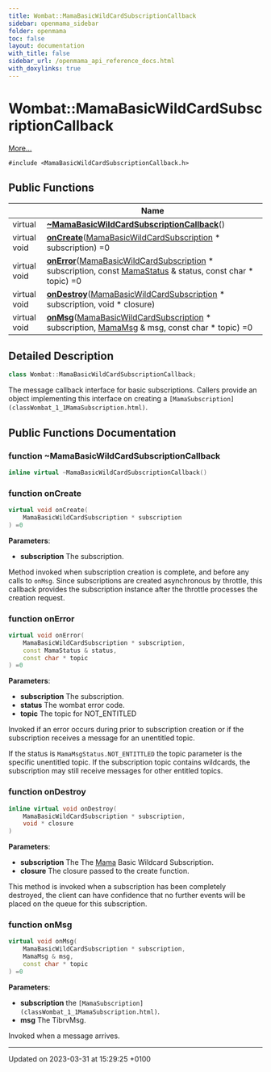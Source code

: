 ```yaml
---
title: Wombat::MamaBasicWildCardSubscriptionCallback
sidebar: openmama_sidebar
folder: openmama
toc: false
layout: documentation
with_title: false
sidebar_url: /openmama_api_reference_docs.html
with_doxylinks: true
---
```


# Wombat::MamaBasicWildCardSubscriptionCallback



 [More...](#detailed-description)


`#include <MamaBasicWildCardSubscriptionCallback.h>`

## Public Functions

|                | Name           |
| -------------- | -------------- |
| virtual | **[~MamaBasicWildCardSubscriptionCallback](classWombat_1_1MamaBasicWildCardSubscriptionCallback.html#function-~mamabasicwildcardsubscriptioncallback)**() |
| virtual void | **[onCreate](classWombat_1_1MamaBasicWildCardSubscriptionCallback.html#function-oncreate)**([MamaBasicWildCardSubscription](classWombat_1_1MamaBasicWildCardSubscription.html) * subscription) =0 |
| virtual void | **[onError](classWombat_1_1MamaBasicWildCardSubscriptionCallback.html#function-onerror)**([MamaBasicWildCardSubscription](classWombat_1_1MamaBasicWildCardSubscription.html) * subscription, const [MamaStatus](classWombat_1_1MamaStatus.html) & status, const char * topic) =0 |
| virtual void | **[onDestroy](classWombat_1_1MamaBasicWildCardSubscriptionCallback.html#function-ondestroy)**([MamaBasicWildCardSubscription](classWombat_1_1MamaBasicWildCardSubscription.html) * subscription, void * closure) |
| virtual void | **[onMsg](classWombat_1_1MamaBasicWildCardSubscriptionCallback.html#function-onmsg)**([MamaBasicWildCardSubscription](classWombat_1_1MamaBasicWildCardSubscription.html) * subscription, [MamaMsg](classWombat_1_1MamaMsg.html) & msg, const char * topic) =0 |

## Detailed Description

```cpp
class Wombat::MamaBasicWildCardSubscriptionCallback;
```


The message callback interface for basic subscriptions. Callers provide an object implementing this interface on creating a `[MamaSubscription](classWombat_1_1MamaSubscription.html)`. 

## Public Functions Documentation

### function ~MamaBasicWildCardSubscriptionCallback

```cpp
inline virtual ~MamaBasicWildCardSubscriptionCallback()
```


### function onCreate

```cpp
virtual void onCreate(
    MamaBasicWildCardSubscription * subscription
) =0
```


**Parameters**: 

  * **subscription** The subscription. 


Method invoked when subscription creation is complete, and before any calls to `onMsg`. Since subscriptions are created asynchronous by throttle, this callback provides the subscription instance after the throttle processes the creation request.


### function onError

```cpp
virtual void onError(
    MamaBasicWildCardSubscription * subscription,
    const MamaStatus & status,
    const char * topic
) =0
```


**Parameters**: 

  * **subscription** The subscription. 
  * **status** The wombat error code. 
  * **topic** The topic for NOT_ENTITLED 


Invoked if an error occurs during prior to subscription creation or if the subscription receives a message for an unentitled topic.

If the status is `MamaMsgStatus.NOT_ENTITTLED` the topic parameter is the specific unentitled topic. If the subscription topic contains wildcards, the subscription may still receive messages for other entitled topics.


### function onDestroy

```cpp
inline virtual void onDestroy(
    MamaBasicWildCardSubscription * subscription,
    void * closure
)
```


**Parameters**: 

  * **subscription** The The [Mama](classWombat_1_1Mama.html) Basic Wildcard Subscription. 
  * **closure** The closure passed to the create function. 


This method is invoked when a subscription has been completely destroyed, the client can have confidence that no further events will be placed on the queue for this subscription.


### function onMsg

```cpp
virtual void onMsg(
    MamaBasicWildCardSubscription * subscription,
    MamaMsg & msg,
    const char * topic
) =0
```


**Parameters**: 

  * **subscription** the `[MamaSubscription](classWombat_1_1MamaSubscription.html)`. 
  * **msg** The TibrvMsg. 


Invoked when a message arrives.


-------------------------------

Updated on 2023-03-31 at 15:29:25 +0100